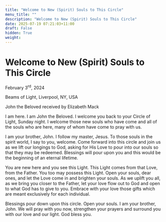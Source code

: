 ```yaml
---
title: "Welcome to New (Spirit) Souls to This Circle"
menu_title: ""
description: "Welcome to New (Spirit) Souls to This Circle"
date: 2025-07-19 07:21:03+11:00
draft: False
hidden: True
weight:
---
```

# Welcome to New (Spirit) Souls to This Circle

February 3<sup>rd</sup>, 2024

Beams of Light, Liverpool, NY, USA

John the Beloved received by Elizabeth Mack

I am here. I am John the Beloved. I welcome you back to your Circle of Light, Sunday night. I welcome those new souls who have come and all of the souls who are here, many of whom have come to pray with us.

I am your brother, John. I follow my master, Jesus. To those souls in the spirit world, I say to you, welcome. Come forward into this circle and join us as we lift our longings to God, asking for His Love to pour into our souls so that they may be redeemed. Blessings will pour upon you and this would be the beginning of an eternal lifetime.

You are new here and you see this Light. This Light comes from that Love, from the Father. You too may possess this Light. Open your souls, dear ones, and let the Love come in and brighten your souls. As we uplift you all, as we bring you closer to the Father, let your love flow out to God and open to what God has to give to you. Embrace with your love those gifts which are meant exclusively for each individual.

Blessings pour down upon this circle. Open your souls. I am your brother, John. We will pray with you now, strengthen your prayers and surround you with our love and our light. God bless you.
